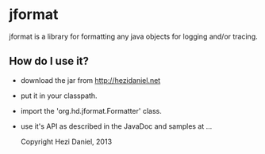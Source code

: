 jformat
=======
jformat is a library for formatting any java objects for logging and/or tracing.

How do I use it?
----------------
* download the jar from http://hezidaniel.net 
* put it in your classpath.
* import the 'org.hd.jformat.Formatter' class.
* use it's API as described in the JavaDoc and samples at ...

	Copyright Hezi Daniel, 2013
